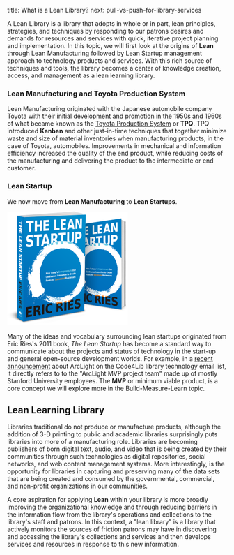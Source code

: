 title: What is a Lean Library?
next: pull-vs-push-for-library-services

A Lean Library is a library that adopts 
in whole or in part, lean principles, strategies, and techniques by 
responding to our patrons desires and demands for resources and services 
with quick, iterative project planning and implementation. In this topic, we
will first look at the origins of **Lean**  through Lean Manufacturing followed
by Lean Startup management approach to technology products and services.
With this rich source of techniques and tools, 
the library becomes a center of knowledge creation, access, and 
management as a lean learning library.

### Lean Manufacturing and Toyota Production System
Lean Manufacturing originated with the Japanese automobile company Toyota
with their initial development and promotion in the 1950s and 1960s of what became known as 
the [Toyota Production System](https://en.wikipedia.org/wiki/Toyota_Production_System)
or **TPQ**.  TPQ 
introduced **Kanban** and other just-in-time techniques that together minimize 
waste and size of material inventories when manufacturing products, in the case of 
Toyota, automobiles. Improvements in mechanical and information
efficiency increased the quality of the end product, while reducing costs 
of the manufacturing and delivering the product to the intermediate or end customer. 

### Lean Startup
We now move from **Lean Manufacturing** to **Lean Startups**.

![Lean Startup book cover](/static/img/leanstartup-bookcover.png)

Many of the ideas and vocabulary surrounding lean startups originated 
from Eric Ries's 2011 book, *The Lean Startup* has become a standard way to communicate about
the projects and status of technology in the start-up and general open-source development worlds. 
For example, in a [recent announcement](https://lists.clir.org/cgi-bin/wa?A2=ind1706&L=CODE4LIB&F=&S=&P=51800) about ArcLight 
on the Code4Lib library technology email list, it
directly refers to to the "ArcLight MVP project team" made up of mostly
Stanford University employees. The **MVP** or 
minimum viable product, is a core concept we will explore more in the Build-Measure-Learn topic.


## Lean Learning Library
Libraries traditional do not produce or manufacture products, 
although the addition of 3-D printing to public and academic libraries
surprisingly puts libraries into more of a manufacturing role. Libraries are 
becoming publishers of born digital text, audio, and video that is being
created by their communities through such technologies as digital repositories,
social networks, and web content management systems. 
More interestingly, is the 
opportunity for libraries in capturing and 
preserving many of the data sets that are being created and consumed by the
governmental, commercial, and non-profit organizations in our communities. 

A core aspiration for applying **Lean** within your library
is more broadly improving the organizational knowledge and through reducing barriers in the 
information flow from the library's operations and collections to the library's staff and
patrons. In this context,
a "lean library" is a library that actively monitors the sources of friction patrons 
may have in discovering and accessing the library's collections and services and then develops
services and resources in response to this new information. 
